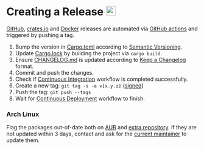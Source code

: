 # Creating a Release <a href="https://github.com/orhun/menyoki"><img src="https://user-images.githubusercontent.com/24392180/99184076-96c10b00-2751-11eb-99ea-ad962144df76.png" width="25"></a>

[GitHub](https://github.com/orhun/menyoki/releases), [crates.io](https://crates.io/crates/menyoki/) and [Docker](https://hub.docker.com/r/orhunp/menyoki) releases are automated via [GitHub actions](https://github.com/orhun/menyoki/blob/master/.github/workflows/cd.yml) and triggered by pushing a tag.

1. Bump the version in [Cargo.toml](https://github.com/orhun/menyoki/blob/master/Cargo.toml) according to [Semantic Versioning](https://semver.org/spec/v2.0.0.html).
2. Update [Cargo.lock](https://github.com/orhun/menyoki/blob/master/Cargo.lock) by building the project via `cargo build`.
3. Ensure [CHANGELOG.md](https://github.com/orhun/menyoki/blob/master/CHANGELOG.md) is updated according to [Keep a Changelog](https://keepachangelog.com/en/1.0.0/) format.
4. Commit and push the changes.
5. Check if [Continuous Integration](https://github.com/orhun/menyoki/actions) workflow is completed successfully.
6. Create a new tag: `git tag -s -a v[x.y.z]` ([signed](https://keyserver.ubuntu.com/pks/lookup?search=0x53F218C35C1DC8B1&op=vindex))
7. Push the tag: `git push --tags`
8. Wait for [Continuous Deployment](https://github.com/orhun/menyoki/actions) workflow to finish.

### Arch Linux

Flag the packages out-of-date both on [AUR](https://aur.archlinux.org/packages/?O=0&SeB=b&K=menyoki&outdated=&SB=n&SO=a&PP=50&do_Search=Go) and [extra repository](https://archlinux.org/packages/extra/x86_64/menyoki/). If they are not updated within 3 days, contact and ask for the [current maintainer](mailto:orhunparmaksiz@gmail.com) to update them.

